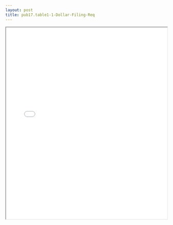 ```yaml
---
layout: post
title: pub17.table1-1-Dollar-Filing-Req
---
```


<div class="pdf-container">
<iframe src="/ea/assets/pdfs/pub.n.ins/pub17.table1-1-Dollar-Filing-Req.pdf" height="600" width="100%" allowFullScreen="true"></iframe>
</div>

